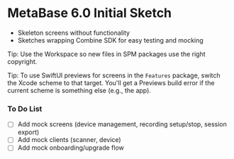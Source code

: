 #  MetaBase 6.0 Initial Sketch

- Skeleton screens without functionality
- Sketches wrapping Combine SDK for easy testing and mocking

Tip: Use the Workspace so new files in SPM packages use the right copyright.

Tip: To use SwiftUI previews for screens in the `Features` package, switch the Xcode scheme to that target. You'll get a Previews build error if the current scheme is something else (e.g., the app).

### To Do List
- [ ] Add mock screens (device management, recording setup/stop, session export)
- [ ] Add mock clients (scanner, device)
- [ ] Add mock onboarding/upgrade flow 
